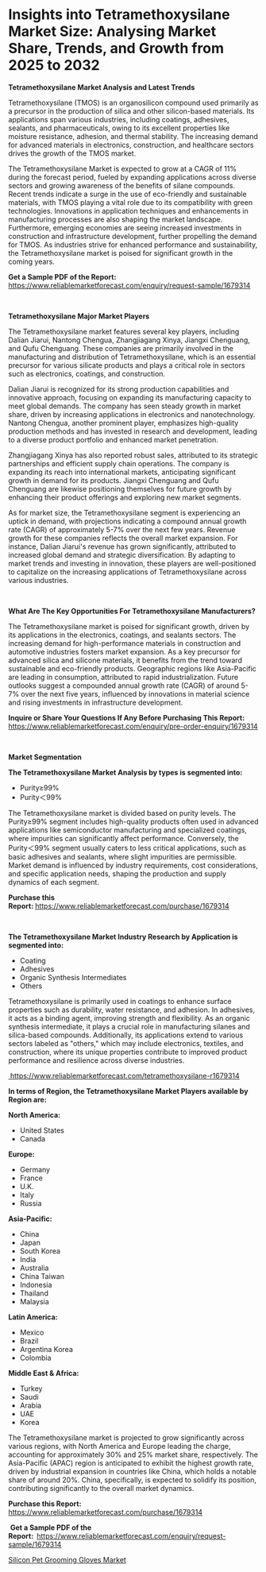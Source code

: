 <p><h1>Insights into Tetramethoxysilane Market Size: Analysing Market Share, Trends, and Growth from 2025 to 2032</h1></p><p><strong>Tetramethoxysilane Market Analysis and Latest Trends</strong></p>
<p><p>Tetramethoxysilane (TMOS) is an organosilicon compound used primarily as a precursor in the production of silica and other silicon-based materials. Its applications span various industries, including coatings, adhesives, sealants, and pharmaceuticals, owing to its excellent properties like moisture resistance, adhesion, and thermal stability. The increasing demand for advanced materials in electronics, construction, and healthcare sectors drives the growth of the TMOS market.</p><p>The Tetramethoxysilane Market is expected to grow at a CAGR of 11% during the forecast period, fueled by expanding applications across diverse sectors and growing awareness of the benefits of silane compounds. Recent trends indicate a surge in the use of eco-friendly and sustainable materials, with TMOS playing a vital role due to its compatibility with green technologies. Innovations in application techniques and enhancements in manufacturing processes are also shaping the market landscape. Furthermore, emerging economies are seeing increased investments in construction and infrastructure development, further propelling the demand for TMOS. As industries strive for enhanced performance and sustainability, the Tetramethoxysilane market is poised for significant growth in the coming years.</p></p>
<p><strong>Get a Sample PDF of the Report:&nbsp;</strong> <a href="https://www.reliablemarketforecast.com/enquiry/request-sample/1679314?utm_campaign=2730&utm_medium=2&utm_source=Github&utm_content=ia&utm_term=24032025&utm_id=tetramethoxysilane">https://www.reliablemarketforecast.com/enquiry/request-sample/1679314</a></p>
<p>&nbsp;</p>
<p><strong>Tetramethoxysilane Major Market Players</strong></p>
<p><p>The Tetramethoxysilane market features several key players, including Dalian Jiarui, Nantong Chengua, Zhangjiagang Xinya, Jiangxi Chenguang, and Qufu Chenguang. These companies are primarily involved in the manufacturing and distribution of Tetramethoxysilane, which is an essential precursor for various silicate products and plays a critical role in sectors such as electronics, coatings, and construction.</p><p>Dalian Jiarui is recognized for its strong production capabilities and innovative approach, focusing on expanding its manufacturing capacity to meet global demands. The company has seen steady growth in market share, driven by increasing applications in electronics and nanotechnology. Nantong Chengua, another prominent player, emphasizes high-quality production methods and has invested in research and development, leading to a diverse product portfolio and enhanced market penetration.</p><p>Zhangjiagang Xinya has also reported robust sales, attributed to its strategic partnerships and efficient supply chain operations. The company is expanding its reach into international markets, anticipating significant growth in demand for its products. Jiangxi Chenguang and Qufu Chenguang are likewise positioning themselves for future growth by enhancing their product offerings and exploring new market segments.</p><p>As for market size, the Tetramethoxysilane segment is experiencing an uptick in demand, with projections indicating a compound annual growth rate (CAGR) of approximately 5-7% over the next few years. Revenue growth for these companies reflects the overall market expansion. For instance, Dalian Jiarui's revenue has grown significantly, attributed to increased global demand and strategic diversification. By adapting to market trends and investing in innovation, these players are well-positioned to capitalize on the increasing applications of Tetramethoxysilane across various industries.</p></p>
<p>&nbsp;</p>
<p><strong>What Are The Key Opportunities For Tetramethoxysilane Manufacturers?</strong></p>
<p><p>The Tetramethoxysilane market is poised for significant growth, driven by its applications in the electronics, coatings, and sealants sectors. The increasing demand for high-performance materials in construction and automotive industries fosters market expansion. As a key precursor for advanced silica and silicone materials, it benefits from the trend toward sustainable and eco-friendly products. Geographic regions like Asia-Pacific are leading in consumption, attributed to rapid industrialization. Future outlooks suggest a compounded annual growth rate (CAGR) of around 5-7% over the next five years, influenced by innovations in material science and rising investments in infrastructure development.</p></p>
<p><strong>Inquire or Share Your Questions If Any Before Purchasing This Report:</strong> <a href="https://www.reliablemarketforecast.com/enquiry/pre-order-enquiry/1679314?utm_campaign=2730&utm_medium=2&utm_source=Github&utm_content=ia&utm_term=24032025&utm_id=tetramethoxysilane">https://www.reliablemarketforecast.com/enquiry/pre-order-enquiry/1679314</a></p>
<p>&nbsp;</p>
<p><strong>Market Segmentation</strong></p>
<p><strong>The Tetramethoxysilane Market Analysis by types is segmented into:</strong></p>
<p><ul><li>Purity≥99%</li><li>Purity＜99%</li></ul></p>
<p><p>The Tetramethoxysilane market is divided based on purity levels. The Purity≥99% segment includes high-quality products often used in advanced applications like semiconductor manufacturing and specialized coatings, where impurities can significantly affect performance. Conversely, the Purity＜99% segment usually caters to less critical applications, such as basic adhesives and sealants, where slight impurities are permissible. Market demand is influenced by industry requirements, cost considerations, and specific application needs, shaping the production and supply dynamics of each segment.</p></p>
<p><strong>Purchase this Report:&nbsp;</strong><a href="https://www.reliablemarketforecast.com/purchase/1679314?utm_campaign=2730&utm_medium=2&utm_source=Github&utm_content=ia&utm_term=24032025&utm_id=tetramethoxysilane">https://www.reliablemarketforecast.com/purchase/1679314</a></p>
<p>&nbsp;</p>
<p><strong>The Tetramethoxysilane Market Industry Research by Application is segmented into:</strong></p>
<p><ul><li>Coating</li><li>Adhesives</li><li>Organic Synthesis Intermediates</li><li>Others</li></ul></p>
<p><p>Tetramethoxysilane is primarily used in coatings to enhance surface properties such as durability, water resistance, and adhesion. In adhesives, it acts as a binding agent, improving strength and flexibility. As an organic synthesis intermediate, it plays a crucial role in manufacturing silanes and silica-based compounds. Additionally, its applications extend to various sectors labeled as "others," which may include electronics, textiles, and construction, where its unique properties contribute to improved product performance and resilience across diverse industries.</p></p>
<p><a href="https://www.reliablemarketforecast.com/tetramethoxysilane-r1679314?utm_campaign=2730&utm_medium=2&utm_source=Github&utm_content=ia&utm_term=24032025&utm_id=tetramethoxysilane">&nbsp;https://www.reliablemarketforecast.com/tetramethoxysilane-r1679314</a></p>
<p><strong>In terms of Region, the Tetramethoxysilane Market Players available by Region are:</strong></p>
<p>
    <p> <strong> North America: </strong>
        <ul>
            <li>United States</li>
            <li>Canada</li>
        </ul>
        </p> 
    <p> <strong> Europe: </strong>
        <ul>
            <li>Germany</li>
            <li>France</li>
            <li>U.K.</li>
            <li>Italy</li>
            <li>Russia</li>
        </ul>
        </p> 
    <p> <strong> Asia-Pacific: </strong>
        <ul>
            <li>China</li>
            <li>Japan</li>
            <li>South Korea</li>
            <li>India</li>
            <li>Australia</li>
            <li>China Taiwan</li>
            <li>Indonesia</li>
            <li>Thailand</li>
            <li>Malaysia</li>
        </ul>
        </p> 
    <p> <strong> Latin America: </strong>
        <ul>
            <li>Mexico</li>
            <li>Brazil</li>
            <li>Argentina Korea</li>
            <li>Colombia</li>
        </ul>
        </p> 
    <p> <strong> Middle East & Africa: </strong>
        <ul>
            <li>Turkey</li>
            <li>Saudi</li>
            <li>Arabia</li>
            <li>UAE</li>
            <li>Korea</li>
        </ul>
    </p>
    </p>
<p><p>The Tetramethoxysilane market is projected to grow significantly across various regions, with North America and Europe leading the charge, accounting for approximately 30% and 25% market share, respectively. The Asia-Pacific (APAC) region is anticipated to exhibit the highest growth rate, driven by industrial expansion in countries like China, which holds a notable share of around 20%. China, specifically, is expected to solidify its position, contributing significantly to the overall market dynamics.</p></p>
<p><strong>Purchase this Report: </strong><a href="https://www.reliablemarketforecast.com/purchase/1679314?utm_campaign=2730&utm_medium=2&utm_source=Github&utm_content=ia&utm_term=24032025&utm_id=tetramethoxysilane">https://www.reliablemarketforecast.com/purchase/1679314</a></p>
<p>&nbsp;<strong>Get a Sample PDF of the Report:&nbsp;&nbsp;</strong><a href="https://www.reliablemarketforecast.com/enquiry/request-sample/1679314?utm_campaign=2730&utm_medium=2&utm_source=Github&utm_content=ia&utm_term=24032025&utm_id=tetramethoxysilane">https://www.reliablemarketforecast.com/enquiry/request-sample/1679314</a></p>
<p><strong></strong></p>
<p><p><a href="https://github.com/semiensamuel72378/Market-Research-Report-List-1/blob/main/silicon-pet-grooming-gloves-market.md?utm_campaign=2730&utm_medium=2&utm_source=Github&utm_content=ia&utm_term=24032025&utm_id=tetramethoxysilane">Silicon Pet Grooming Gloves Market</a></p></p>